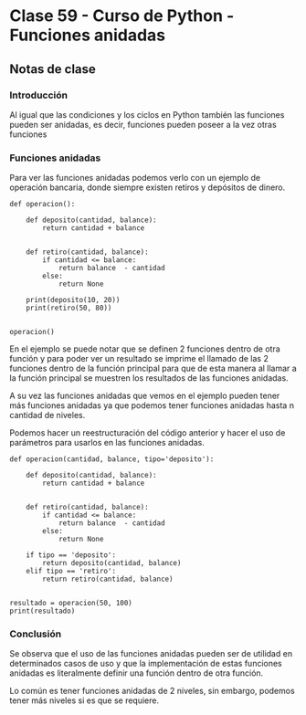 # Clase 59 - Curso de Python - Funciones anidadas

## Notas de clase

### Introducción
Al igual que las condiciones y los ciclos en Python también las funciones pueden ser anidadas, es decir, funciones pueden poseer a la vez otras funciones

### Funciones anidadas

Para ver las funciones anidadas podemos verlo con un ejemplo de operación bancaria, donde siempre existen retiros y depósitos de dinero.

```
def operacion():

    def deposito(cantidad, balance):
        return cantidad + balance
    

    def retiro(cantidad, balance):
        if cantidad <= balance:
            return balance  - cantidad
        else:
            return None
    
    print(deposito(10, 20))
    print(retiro(50, 80))


operacion()
```

En el ejemplo se puede notar que se definen 2 funciones dentro de otra función y para poder ver un resultado se imprime el llamado de las 2 funciones dentro de la función principal para que de esta manera al llamar a la función principal se muestren los resultados de las funciones anidadas.

A su vez las funciones anidadas que vemos en el ejemplo pueden tener más funciones anidadas ya que podemos tener funciones anidadas hasta n cantidad de niveles.

Podemos hacer un reestructuración del código anterior y hacer el uso de parámetros para usarlos en las funciones anidadas.

```
def operacion(cantidad, balance, tipo='deposito'):

    def deposito(cantidad, balance):
        return cantidad + balance
    

    def retiro(cantidad, balance):
        if cantidad <= balance:
            return balance  - cantidad
        else:
            return None
    
    if tipo == 'deposito':
        return deposito(cantidad, balance)
    elif tipo == 'retiro':
        return retiro(cantidad, balance)


resultado = operacion(50, 100)
print(resultado)
```

### Conclusión 

Se observa que el uso de las funciones anidadas pueden ser de utilidad en determinados casos de uso y que la implementación de estas funciones anidadas es literalmente definir una función dentro de otra función.

Lo común es tener funciones anidadas de 2 niveles, sin embargo, podemos tener más niveles si es que se requiere.